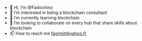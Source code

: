 - 👋 Hi, I’m @Fadochino
- 👀 I’m interested in being a blockchain consultant
- 🌱 I’m currently learning blockchain
- 💞️ I’m looking to collaborate on every hub that share skills about blockchain
- 📫 How to reach me fgormit@yahoo.fr

<!---
Fadochino/Fadochino is a ✨ special ✨ repository because its `README.md` (this file) appears on your GitHub profile.
You can click the Preview link to take a look at your changes.
--->
